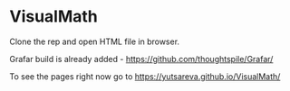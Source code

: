 # VisualMath

Clone the rep and open HTML file in browser.

Grafar build is already added - https://github.com/thoughtspile/Grafar/


To see the pages right now go to https://yutsareva.github.io/VisualMath/

